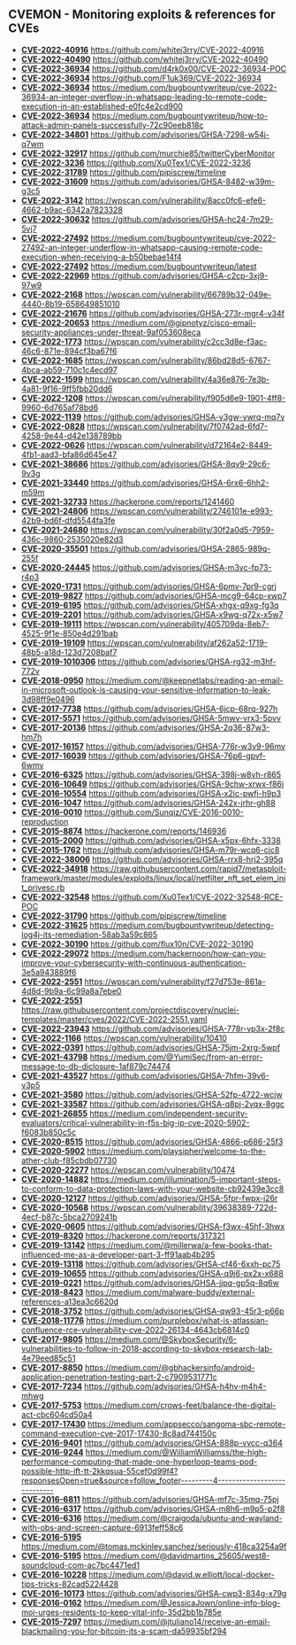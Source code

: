 ## CVEMON - Monitoring exploits & references for CVEs
- **[CVE-2022-40916](https://in.scanfactory.io/cvemon/CVE-2022-40916.html)** https://github.com/whitej3rry/CVE-2022-40916
- **[CVE-2022-40490](https://in.scanfactory.io/cvemon/CVE-2022-40490.html)** https://github.com/whitej3rry/CVE-2022-40490
- **[CVE-2022-36934](https://in.scanfactory.io/cvemon/CVE-2022-36934.html)** https://github.com/d4rk0x00/CVE-2022-36934-POC
- **[CVE-2022-36934](https://in.scanfactory.io/cvemon/CVE-2022-36934.html)** https://github.com/F1uk369/CVE-2022-36934
- **[CVE-2022-36934](https://in.scanfactory.io/cvemon/CVE-2022-36934.html)** https://medium.com/bugbountywriteup/cve-2022-36934-an-integer-overflow-in-whatsapp-leading-to-remote-code-execution-in-an-established-e0fc4e2cd900
- **[CVE-2022-36934](https://in.scanfactory.io/cvemon/CVE-2022-36934.html)** https://medium.com/bugbountywriteup/how-to-attack-admin-panels-successfully-72c90eeb818c
- **[CVE-2022-34801](https://in.scanfactory.io/cvemon/CVE-2022-34801.html)** https://github.com/advisories/GHSA-7298-w54j-q7wm
- **[CVE-2022-32917](https://in.scanfactory.io/cvemon/CVE-2022-32917.html)** https://github.com/murchie85/twitterCyberMonitor
- **[CVE-2022-3236](https://in.scanfactory.io/cvemon/CVE-2022-3236.html)** https://github.com/Xu0Tex1/CVE-2022-3236
- **[CVE-2022-31789](https://in.scanfactory.io/cvemon/CVE-2022-31789.html)** https://github.com/pipiscrew/timeline
- **[CVE-2022-31609](https://in.scanfactory.io/cvemon/CVE-2022-31609.html)** https://github.com/advisories/GHSA-8482-w39m-g3c5
- **[CVE-2022-3142](https://in.scanfactory.io/cvemon/CVE-2022-3142.html)** https://wpscan.com/vulnerability/8acc0fc6-efe6-4662-b9ac-6342a7823328
- **[CVE-2022-30632](https://in.scanfactory.io/cvemon/CVE-2022-30632.html)** https://github.com/advisories/GHSA-hc24-7m29-5vj7
- **[CVE-2022-27492](https://in.scanfactory.io/cvemon/CVE-2022-27492.html)** https://medium.com/bugbountywriteup/cve-2022-27492-an-integer-underflow-in-whatsapp-causing-remote-code-execution-when-receiving-a-b50bebae14f4
- **[CVE-2022-27492](https://in.scanfactory.io/cvemon/CVE-2022-27492.html)** https://medium.com/bugbountywriteup/latest
- **[CVE-2022-22969](https://in.scanfactory.io/cvemon/CVE-2022-22969.html)** https://github.com/advisories/GHSA-c2cp-3xj9-97w9
- **[CVE-2022-2168](https://in.scanfactory.io/cvemon/CVE-2022-2168.html)** https://wpscan.com/vulnerability/66789b32-049e-4440-8b19-658649851010
- **[CVE-2022-21676](https://in.scanfactory.io/cvemon/CVE-2022-21676.html)** https://github.com/advisories/GHSA-273r-mgr4-v34f
- **[CVE-2022-20653](https://in.scanfactory.io/cvemon/CVE-2022-20653.html)** https://medium.com/@gipnotyz/cisco-email-security-appliances-under-threat-9af053608eca
- **[CVE-2022-1773](https://in.scanfactory.io/cvemon/CVE-2022-1773.html)** https://wpscan.com/vulnerability/c2cc3d8e-f3ac-46c6-871e-894cf3ba67f6
- **[CVE-2022-1685](https://in.scanfactory.io/cvemon/CVE-2022-1685.html)** https://wpscan.com/vulnerability/86bd28d5-6767-4bca-ab59-710c1c4ecd97
- **[CVE-2022-1599](https://in.scanfactory.io/cvemon/CVE-2022-1599.html)** https://wpscan.com/vulnerability/4a36e876-7e3b-4a81-9f16-9ff5fbb20dd6
- **[CVE-2022-1208](https://in.scanfactory.io/cvemon/CVE-2022-1208.html)** https://wpscan.com/vulnerability/f905d6e9-1901-4ff8-9960-6d765af78bd6
- **[CVE-2022-1139](https://in.scanfactory.io/cvemon/CVE-2022-1139.html)** https://github.com/advisories/GHSA-v3gw-vwrq-mq7v
- **[CVE-2022-0828](https://in.scanfactory.io/cvemon/CVE-2022-0828.html)** https://wpscan.com/vulnerability/7f0742ad-6fd7-4258-9e44-d42e138789bb
- **[CVE-2022-0626](https://in.scanfactory.io/cvemon/CVE-2022-0626.html)** https://wpscan.com/vulnerability/d72164e2-8449-4fb1-aad3-bfa86d645e47
- **[CVE-2021-38686](https://in.scanfactory.io/cvemon/CVE-2021-38686.html)** https://github.com/advisories/GHSA-8qv9-29c6-9v3g
- **[CVE-2021-33440](https://in.scanfactory.io/cvemon/CVE-2021-33440.html)** https://github.com/advisories/GHSA-6rx6-6hh2-m59m
- **[CVE-2021-32733](https://in.scanfactory.io/cvemon/CVE-2021-32733.html)** https://hackerone.com/reports/1241460
- **[CVE-2021-24806](https://in.scanfactory.io/cvemon/CVE-2021-24806.html)** https://wpscan.com/vulnerability/2746101e-e993-42b9-bd6f-dfd5544fa3fe
- **[CVE-2021-24680](https://in.scanfactory.io/cvemon/CVE-2021-24680.html)** https://wpscan.com/vulnerability/30f2a0d5-7959-436c-9860-2535020e82d3
- **[CVE-2020-35501](https://in.scanfactory.io/cvemon/CVE-2020-35501.html)** https://github.com/advisories/GHSA-2865-989q-255f
- **[CVE-2020-24445](https://in.scanfactory.io/cvemon/CVE-2020-24445.html)** https://github.com/advisories/GHSA-m3vc-fp73-r4p3
- **[CVE-2020-1731](https://in.scanfactory.io/cvemon/CVE-2020-1731.html)** https://github.com/advisories/GHSA-6pmv-7pr9-cgrj
- **[CVE-2019-9827](https://in.scanfactory.io/cvemon/CVE-2019-9827.html)** https://github.com/advisories/GHSA-mcg9-64cp-xwp7
- **[CVE-2019-6195](https://in.scanfactory.io/cvemon/CVE-2019-6195.html)** https://github.com/advisories/GHSA-xhgx-q9xg-fg3q
- **[CVE-2019-2201](https://in.scanfactory.io/cvemon/CVE-2019-2201.html)** https://github.com/advisories/GHSA-x9wg-q72x-x5w7
- **[CVE-2019-19111](https://in.scanfactory.io/cvemon/CVE-2019-19111.html)** https://wpscan.com/vulnerability/405709da-8eb7-4525-9f1e-850e4d291bab
- **[CVE-2019-19109](https://in.scanfactory.io/cvemon/CVE-2019-19109.html)** https://wpscan.com/vulnerability/af262a52-1719-48b5-a18d-123d7208baf7
- **[CVE-2019-1010306](https://in.scanfactory.io/cvemon/CVE-2019-1010306.html)** https://github.com/advisories/GHSA-rg32-m3hf-772v
- **[CVE-2018-0950](https://in.scanfactory.io/cvemon/CVE-2018-0950.html)** https://medium.com/@keepnetlabs/reading-an-email-in-microsoft-outlook-is-causing-your-sensitive-information-to-leak-3d98ff9e0496
- **[CVE-2017-7738](https://in.scanfactory.io/cvemon/CVE-2017-7738.html)** https://github.com/advisories/GHSA-6jcp-68rq-927h
- **[CVE-2017-5571](https://in.scanfactory.io/cvemon/CVE-2017-5571.html)** https://github.com/advisories/GHSA-5mwv-vrx3-5pvv
- **[CVE-2017-20136](https://in.scanfactory.io/cvemon/CVE-2017-20136.html)** https://github.com/advisories/GHSA-2q36-87w3-hm7h
- **[CVE-2017-16157](https://in.scanfactory.io/cvemon/CVE-2017-16157.html)** https://github.com/advisories/GHSA-776r-w3v9-96mv
- **[CVE-2017-16039](https://in.scanfactory.io/cvemon/CVE-2017-16039.html)** https://github.com/advisories/GHSA-76p6-gpvf-6wmv
- **[CVE-2016-6325](https://in.scanfactory.io/cvemon/CVE-2016-6325.html)** https://github.com/advisories/GHSA-398j-w8vh-r865
- **[CVE-2016-10649](https://in.scanfactory.io/cvemon/CVE-2016-10649.html)** https://github.com/advisories/GHSA-9chw-xrwx-f86j
- **[CVE-2016-10554](https://in.scanfactory.io/cvemon/CVE-2016-10554.html)** https://github.com/advisories/GHSA-x2jc-pwfj-h9p3
- **[CVE-2016-1047](https://in.scanfactory.io/cvemon/CVE-2016-1047.html)** https://github.com/advisories/GHSA-242x-jrhr-gh88
- **[CVE-2016-0010](https://in.scanfactory.io/cvemon/CVE-2016-0010.html)** https://github.com/Sunqiz/CVE-2016-0010-reproduction
- **[CVE-2015-8874](https://in.scanfactory.io/cvemon/CVE-2015-8874.html)** https://hackerone.com/reports/146936
- **[CVE-2015-2000](https://in.scanfactory.io/cvemon/CVE-2015-2000.html)** https://github.com/advisories/GHSA-x5px-6hfx-3338
- **[CVE-2015-1762](https://in.scanfactory.io/cvemon/CVE-2015-1762.html)** https://github.com/advisories/GHSA-m79r-wcq6-cjc8
- **[CVE-2022-38006](https://in.scanfactory.io/cvemon/CVE-2022-38006.html)** https://github.com/advisories/GHSA-rrx8-hrj2-395q
- **[CVE-2022-34918](https://in.scanfactory.io/cvemon/CVE-2022-34918.html)** https://raw.githubusercontent.com/rapid7/metasploit-framework/master/modules/exploits/linux/local/netfilter_nft_set_elem_init_privesc.rb
- **[CVE-2022-32548](https://in.scanfactory.io/cvemon/CVE-2022-32548.html)** https://github.com/Xu0Tex1/CVE-2022-32548-RCE-POC
- **[CVE-2022-31790](https://in.scanfactory.io/cvemon/CVE-2022-31790.html)** https://github.com/pipiscrew/timeline
- **[CVE-2022-31625](https://in.scanfactory.io/cvemon/CVE-2022-31625.html)** https://medium.com/bugbountywriteup/detecting-log4j-its-remediation-58ab3a59c865
- **[CVE-2022-30190](https://in.scanfactory.io/cvemon/CVE-2022-30190.html)** https://github.com/flux10n/CVE-2022-30190
- **[CVE-2022-29072](https://in.scanfactory.io/cvemon/CVE-2022-29072.html)** https://medium.com/hackernoon/how-can-you-improve-your-cybersecurity-with-continuous-authentication-3e5a943889f6
- **[CVE-2022-2551](https://in.scanfactory.io/cvemon/CVE-2022-2551.html)** https://wpscan.com/vulnerability/f27d753e-861a-4d8d-9b9a-6c99a8a7ebe0
- **[CVE-2022-2551](https://in.scanfactory.io/cvemon/CVE-2022-2551.html)** https://raw.githubusercontent.com/projectdiscovery/nuclei-templates/master/cves/2022/CVE-2022-2551.yaml
- **[CVE-2022-23943](https://in.scanfactory.io/cvemon/CVE-2022-23943.html)** https://github.com/advisories/GHSA-778r-vp3x-2f8c
- **[CVE-2022-1166](https://in.scanfactory.io/cvemon/CVE-2022-1166.html)** https://wpscan.com/vulnerability/10410
- **[CVE-2022-0391](https://in.scanfactory.io/cvemon/CVE-2022-0391.html)** https://github.com/advisories/GHSA-75jm-2xrg-5wpf
- **[CVE-2021-43798](https://in.scanfactory.io/cvemon/CVE-2021-43798.html)** https://medium.com/@YumiSec/from-an-error-message-to-db-diclosure-1af879c74474
- **[CVE-2021-43527](https://in.scanfactory.io/cvemon/CVE-2021-43527.html)** https://github.com/advisories/GHSA-7hfm-39v6-v3p5
- **[CVE-2021-3580](https://in.scanfactory.io/cvemon/CVE-2021-3580.html)** https://github.com/advisories/GHSA-52fp-4722-wcjw
- **[CVE-2021-33587](https://in.scanfactory.io/cvemon/CVE-2021-33587.html)** https://github.com/advisories/GHSA-q8pj-2vqx-8ggc
- **[CVE-2021-26855](https://in.scanfactory.io/cvemon/CVE-2021-26855.html)** https://medium.com/independent-security-evaluators/critical-vulnerability-in-f5s-big-ip-cve-2020-5902-f6083b850c5c
- **[CVE-2020-8515](https://in.scanfactory.io/cvemon/CVE-2020-8515.html)** https://github.com/advisories/GHSA-4866-p686-25f3
- **[CVE-2020-5902](https://in.scanfactory.io/cvemon/CVE-2020-5902.html)** https://medium.com/playsipher/welcome-to-the-ather-club-f85cbdb07730
- **[CVE-2020-22277](https://in.scanfactory.io/cvemon/CVE-2020-22277.html)** https://wpscan.com/vulnerability/10474
- **[CVE-2020-14882](https://in.scanfactory.io/cvemon/CVE-2020-14882.html)** https://medium.com/illumination/5-important-steps-to-conform-to-data-protection-laws-with-your-website-cb92439e3cc8
- **[CVE-2020-12127](https://in.scanfactory.io/cvemon/CVE-2020-12127.html)** https://github.com/advisories/GHSA-5fpr-fwpx-j26r
- **[CVE-2020-10568](https://in.scanfactory.io/cvemon/CVE-2020-10568.html)** https://wpscan.com/vulnerability/39638389-722d-4ecf-b87c-5bca2709241b
- **[CVE-2020-0605](https://in.scanfactory.io/cvemon/CVE-2020-0605.html)** https://github.com/advisories/GHSA-f3wx-45hf-3hwx
- **[CVE-2019-8320](https://in.scanfactory.io/cvemon/CVE-2019-8320.html)** https://hackerone.com/reports/317321
- **[CVE-2019-13142](https://in.scanfactory.io/cvemon/CVE-2019-13142.html)** https://medium.com/@millerwa/a-few-books-that-influenced-me-as-a-developer-part-3-ff91aab4b295
- **[CVE-2019-13118](https://in.scanfactory.io/cvemon/CVE-2019-13118.html)** https://github.com/advisories/GHSA-cf46-6xxh-pc75
- **[CVE-2019-10655](https://in.scanfactory.io/cvemon/CVE-2019-10655.html)** https://github.com/advisories/GHSA-q9j6-px2x-x688
- **[CVE-2019-0221](https://in.scanfactory.io/cvemon/CVE-2019-0221.html)** https://github.com/advisories/GHSA-jjpq-gp5q-8q6w
- **[CVE-2018-8423](https://in.scanfactory.io/cvemon/CVE-2018-8423.html)** https://medium.com/malware-buddy/external-references-a13ea3c6620d
- **[CVE-2018-3752](https://in.scanfactory.io/cvemon/CVE-2018-3752.html)** https://github.com/advisories/GHSA-qw93-45r3-p66p
- **[CVE-2018-11776](https://in.scanfactory.io/cvemon/CVE-2018-11776.html)** https://medium.com/purplebox/what-is-atlassian-confluence-rce-vulnerability-cve-2022-26134-4643cb6814c0
- **[CVE-2017-9805](https://in.scanfactory.io/cvemon/CVE-2017-9805.html)** https://medium.com/@SkyboxSecurity/6-vulnerabilities-to-follow-in-2018-according-to-skybox-research-lab-4e79eed85c51
- **[CVE-2017-8850](https://in.scanfactory.io/cvemon/CVE-2017-8850.html)** https://medium.com/@gbhackersinfo/android-application-penetration-testing-part-2-c7909531771c
- **[CVE-2017-7234](https://in.scanfactory.io/cvemon/CVE-2017-7234.html)** https://github.com/advisories/GHSA-h4hv-m4h4-mhwg
- **[CVE-2017-5753](https://in.scanfactory.io/cvemon/CVE-2017-5753.html)** https://medium.com/crows-feet/balance-the-digital-act-cbc604cd50a4
- **[CVE-2017-17430](https://in.scanfactory.io/cvemon/CVE-2017-17430.html)** https://medium.com/appsecco/sangoma-sbc-remote-command-execution-cve-2017-17430-8c8ad744150c
- **[CVE-2016-9401](https://in.scanfactory.io/cvemon/CVE-2016-9401.html)** https://github.com/advisories/GHSA-888p-vvcc-q364
- **[CVE-2016-9244](https://in.scanfactory.io/cvemon/CVE-2016-9244.html)** https://medium.com/@WilliamWilliamss/the-high-performance-computing-that-made-one-hyperloop-teams-pod-possible-http-ift-tt-2kkqsua-55cef0d99f4?responsesOpen=true&source=follow_footer---------4----------------------------
- **[CVE-2016-6811](https://in.scanfactory.io/cvemon/CVE-2016-6811.html)** https://github.com/advisories/GHSA-mf7c-35mq-75pj
- **[CVE-2016-6317](https://in.scanfactory.io/cvemon/CVE-2016-6317.html)** https://github.com/advisories/GHSA-m8h6-m9p5-p2f8
- **[CVE-2016-6316](https://in.scanfactory.io/cvemon/CVE-2016-6316.html)** https://medium.com/@craigoda/ubuntu-and-wayland-with-obs-and-screen-capture-6913feff58c6
- **[CVE-2016-5195](https://in.scanfactory.io/cvemon/CVE-2016-5195.html)** https://medium.com/@tomas.mckinley.sanchez/seriously-418ca3254a9f
- **[CVE-2016-5195](https://in.scanfactory.io/cvemon/CVE-2016-5195.html)** https://medium.com/@davidmartins_25605/west8-soundcloud-com-ac7bc4471ed1
- **[CVE-2016-10228](https://in.scanfactory.io/cvemon/CVE-2016-10228.html)** https://medium.com/@david.w.elliott/local-docker-tips-tricks-82cad5224428
- **[CVE-2016-10173](https://in.scanfactory.io/cvemon/CVE-2016-10173.html)** https://github.com/advisories/GHSA-cwp3-834g-x79g
- **[CVE-2016-0162](https://in.scanfactory.io/cvemon/CVE-2016-0162.html)** https://medium.com/@JessicaJown/online-info-blog-moi-urges-residents-to-keep-vital-info-35d2bb1b785e
- **[CVE-2015-7297](https://in.scanfactory.io/cvemon/CVE-2015-7297.html)** https://medium.com/@jtuliano14/receive-an-email-blackmailing-you-for-bitcoin-its-a-scam-da59935bf294
